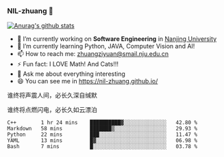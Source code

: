 ### NIL-zhuang 👋

<!--
**NIL-zhuang/NIL-zhuang** is a ✨ _special_ ✨ repository because its `README.md` (this file) appears on your GitHub profile.

Here are some ideas to get you started:

- 🔭 I’m currently working on ...
- 🌱 I’m currently learning ...
- 👯 I’m looking to collaborate on ...
- 🤔 I’m looking for help with ...
- 💬 Ask me about ...
- 📫 How to reach me: ...
- 😄 Pronouns: ...
- ⚡ Fun fact: ...
-->

[![Anurag's github stats](https://github-readme-stats.vercel.app/api?username=NIL-zhuang)](https://github.com/anuraghazra/github-readme-stats)

- 🔭 I’m currently working on **Software Engineering** in [Nanjing University](https://www.nju.edu.cn/)
- 🌱 I’m currently learning Python, JAVA, Computer Vision and AI!
- 📫 How to reach me: zhuangziyuan@smail.nju.edu.cn
- ⚡ Fun fact: I LOVE Math! And Cats!!!
- 💬 Ask me about everything interesting
- 😄 You can see me in https://nil-zhuang.github.io/

谁终将声震人间，必长久深自缄默

谁终将点燃闪电，必长久如云漂泊

<!--START_SECTION:waka-->
```text
C++        1 hr 24 mins    ██████████▓░░░░░░░░░░░░░░   42.80 % 
Markdown   58 mins         ███████▒░░░░░░░░░░░░░░░░░   29.93 % 
Python     22 mins         ███░░░░░░░░░░░░░░░░░░░░░░   11.47 % 
YAML       13 mins         █▓░░░░░░░░░░░░░░░░░░░░░░░   06.98 % 
Bash       7 mins          █░░░░░░░░░░░░░░░░░░░░░░░░   03.78 % 
```
<!--END_SECTION:waka-->

